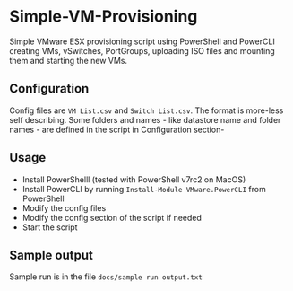 # Simple-VM-Provisioning
 Simple VMware ESX provisioning script using PowerShell and PowerCLI creating VMs, vSwitches, PortGroups, uploading ISO files and mounting them and starting the new VMs.

 ## Configuration
 Config files are `VM List.csv` and `Switch List.csv`. The format is more-less self describing.
 Some folders and names - like datastore name and folder names - are defined in the script in Configuration section-

 ## Usage
 - Install PowerShelll (tested with PowerShell v7rc2 on MacOS)
 - Install PowerCLI by running `Install-Module VMware.PowerCLI` from PowerShell
 - Modify the config files
 - Modify the config section of the script if needed
 - Start the script

 ## Sample output
 Sample run is in the file `docs/sample run output.txt`

